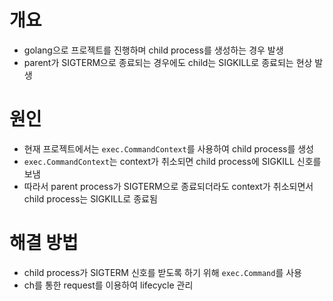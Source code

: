 # 개요
- golang으로 프로젝트를 진행하며 child process를 생성하는 경우 발생
- parent가 SIGTERM으로 종료되는 경우에도 child는 SIGKILL로 종료되는 현상 발생

# 원인
- 현재 프로젝트에서는 `exec.CommandContext`를 사용하여 child process를 생성
- `exec.CommandContext`는 context가 취소되면 child process에 SIGKILL 신호를 보냄
- 따라서 parent process가 SIGTERM으로 종료되더라도 context가 취소되면서 child process는 SIGKILL로 종료됨

# 해결 방법
- child process가 SIGTERM 신호를 받도록 하기 위해 `exec.Command`를 사용
- ch를 통한 request를 이용하여 lifecycle 관리